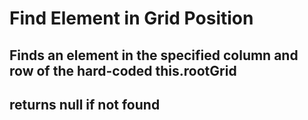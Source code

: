 # Find Element in Grid Position

## Finds an element in the specified column and row of the hard-coded this.rootGrid
## returns null if not found